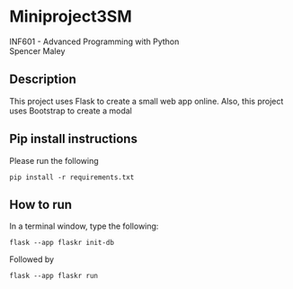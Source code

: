 # Miniproject3SM

INF601 - Advanced Programming with Python </br>
Spencer Maley

## Description
This project uses Flask to create a small web app online. Also, this project uses Bootstrap to create a modal

## Pip install instructions

Please run the following
```
pip install -r requirements.txt
```

## How to run

In a terminal window, type the following:
```
flask --app flaskr init-db
```
Followed by
```
flask --app flaskr run
```
